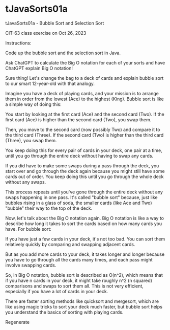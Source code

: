 # tJavaSorts01a
tJavaSorts01a - Bubble Sort and Selection Sort

CIT-63 class exercise on Oct 26, 2023

Instructions:

Code up the bubble sort and the selection sort in Java.

Ask ChatGPT to calculate the Big O notation for each of your sorts and
have ChatGPT explain Big O notation!

Sure thing! Let's change the bag to a deck of cards and explain bubble sort to our smart 12-year-old with that analogy.

Imagine you have a deck of playing cards, and your mission is to arrange them in order from the lowest (Ace) to the 
highest (King). Bubble sort is like a simple way of doing this:

You start by looking at the first card (Ace) and the second card (Two). If the first card (Ace) is higher than the 
second card (Two), you swap them.

Then, you move to the second card (now possibly Two) and compare it to the third card (Three). If the second card 
(Two) is higher than the third card (Three), you swap them.

You keep doing this for every pair of cards in your deck, one pair at a time, until you go through the entire deck 
without having to swap any cards.

If you did have to make some swaps during a pass through the deck, you start over and go through the deck again 
because you might still have some cards out of order. You keep doing this until you go through the whole deck without any swaps.

This process repeats until you've gone through the entire deck without any swaps happening in one pass. It's called 
"bubble sort" because, just like bubbles rising in a glass of soda, the smaller cards (like Ace and Two) "bubble" their way to the top of the deck.

Now, let's talk about the Big O notation again. Big O notation is like a way to describe how long it takes to sort 
the cards based on how many cards you have. For bubble sort:

If you have just a few cards in your deck, it's not too bad. You can sort them relatively quickly by comparing and 
swapping adjacent cards.

But as you add more cards to your deck, it takes longer and longer because you have to go through all the cards many 
times, and each pass might involve swapping cards.

So, in Big O notation, bubble sort is described as O(n^2), which means that if you have n cards in your deck, it might 
take roughly n^2 (n squared) comparisons and swaps to sort them all. This is not very efficient, especially if you have a lot of cards in your deck.

There are faster sorting methods like quicksort and mergesort, which are like using magic tricks to sort your deck much 
faster, but bubble sort helps you understand the basics of sorting with playing cards.





Regenerate

